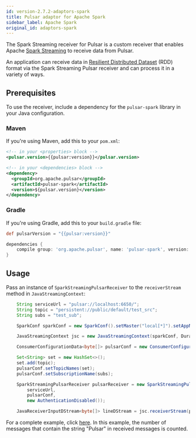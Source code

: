 ```yaml
---
id: version-2.7.2-adaptors-spark
title: Pulsar adaptor for Apache Spark
sidebar_label: Apache Spark
original_id: adaptors-spark
---
```


The Spark Streaming receiver for Pulsar is a custom receiver that enables Apache [Spark Streaming](https://spark.apache.org/streaming/) to receive data from Pulsar.

An application can receive data in [Resilient Distributed Dataset](https://spark.apache.org/docs/latest/programming-guide.html#resilient-distributed-datasets-rdds) (RDD) format via the Spark Streaming Pulsar receiver and can process it in a variety of ways.

## Prerequisites

To use the receiver, include a dependency for the `pulsar-spark` library in your Java configuration.

### Maven

If you're using Maven, add this to your `pom.xml`:

```xml
<!-- in your <properties> block -->
<pulsar.version>{{pulsar:version}}</pulsar.version>

<!-- in your <dependencies> block -->
<dependency>
  <groupId>org.apache.pulsar</groupId>
  <artifactId>pulsar-spark</artifactId>
  <version>${pulsar.version}</version>
</dependency>
```

### Gradle

If you're using Gradle, add this to your `build.gradle` file:

```groovy
def pulsarVersion = "{{pulsar:version}}"

dependencies {
    compile group: 'org.apache.pulsar', name: 'pulsar-spark', version: pulsarVersion
}
```

## Usage

Pass an instance of `SparkStreamingPulsarReceiver` to the `receiverStream` method in `JavaStreamingContext`:

```java
    String serviceUrl = "pulsar://localhost:6650/";
    String topic = "persistent://public/default/test_src";
    String subs = "test_sub";

    SparkConf sparkConf = new SparkConf().setMaster("local[*]").setAppName("Pulsar Spark Example");

    JavaStreamingContext jsc = new JavaStreamingContext(sparkConf, Durations.seconds(60));

    ConsumerConfigurationData<byte[]> pulsarConf = new ConsumerConfigurationData();

    Set<String> set = new HashSet<>();
    set.add(topic);
    pulsarConf.setTopicNames(set);
    pulsarConf.setSubscriptionName(subs);

    SparkStreamingPulsarReceiver pulsarReceiver = new SparkStreamingPulsarReceiver(
        serviceUrl,
        pulsarConf,
        new AuthenticationDisabled());

    JavaReceiverInputDStream<byte[]> lineDStream = jsc.receiverStream(pulsarReceiver);
```

For a complete example, click [here](https://github.com/apache/pulsar-adapters/blob/master/examples/spark/src/main/java/org/apache/spark/streaming/receiver/example/SparkStreamingPulsarReceiverExample.java). In this example, the number of messages that contain the string "Pulsar" in received messages is counted.

